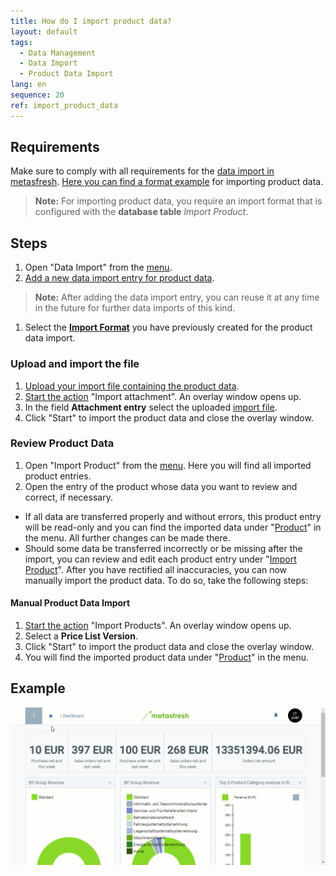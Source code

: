 ```yaml
---
title: How do I import product data?
layout: default
tags:
  - Data Management
  - Data Import
  - Product Data Import
lang: en
sequence: 20
ref: import_product_data
---
```


## Requirements
Make sure to comply with all requirements for the [data import in metasfresh](Data_import_metasfresh). [Here you can find a format example](Import_format_example_product) for importing product data.
 >**Note:** For importing product data, you require an import format that is configured with the **database table** *Import Product*.

## Steps
1. Open "Data Import" from the [menu](Menu).
1. [Add a new data import entry for product data](New_Record_Window).
 >**Note:** After adding the data import entry, you can reuse it at any time in the future for further data imports of this kind.

1. Select the [**Import Format**](Add_import_format) you have previously created for the product data import.

### Upload and import the file
1. [Upload your import file containing the product data](File_handling).
1. [Start the action](StartAction) "Import attachment". An overlay window opens up.
1. In the field **Attachment entry** select the uploaded [import file](Import_file_useful_tips).
1. Click "Start" to import the product data and close the overlay window.

### Review Product Data
1. Open "Import Product" from the [menu](Menu). Here you will find all imported product entries.
1. Open the entry of the product whose data you want to review and correct, if necessary.
 - If all data are transferred properly and without errors, this product entry will be read-only and you can find the imported data under "[Product](Menu)" in the menu. All further changes can be made there.
 - Should some data be transferred incorrectly or be missing after the import, you can review and edit each product entry under "[Import Product](Menu)". After you have rectified all inaccuracies, you can now manually import the product data. To do so, take the following steps:

#### Manual Product Data Import
1. [Start the action](StartAction) "Import Products". An overlay window opens up.
1. Select a **Price List Version**.
1. Click "Start" to import the product data and close the overlay window.
1. You will find the imported product data under "[Product](Menu)" in the menu.

## Example
![](assets/Import_product_data.gif)
